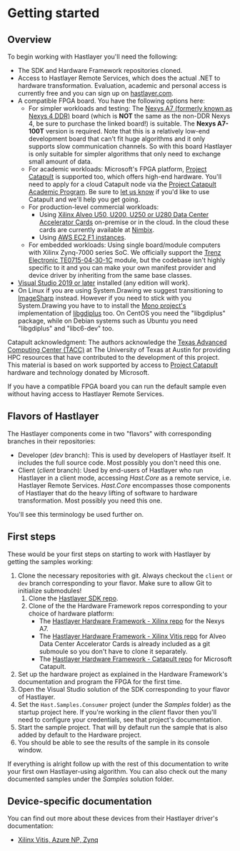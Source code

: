 # Getting started



## Overview

To begin working with Hastlayer you'll need the following:

- The SDK and Hardware Framework repositories cloned.
- Access to Hastlayer Remote Services, which does the actual .NET to hardware transformation. Evaluation, academic and personal access is currently free and you can sign up on [hastlayer.com](https://hastlayer.com).
- A compatible FPGA board. You have the following options here:
  - For simpler workloads and testing: The [Nexys A7 (formerly known as Nexys 4 DDR)](https://store.digilentinc.com/nexys-a7-fpga-trainer-board-recommended-for-ece-curriculum/) board (which is **NOT** the same as the non-DDR Nexys 4, be sure to purchase the linked board!) is suitable. The **Nexys A7-100T** version is required. Note that this is a relatively low-end development board that can't fit huge algorithms and it only supports slow communication channels. So with this board Hastlayer is only suitable for simpler algorithms that only need to exchange small amount of data.
  - For academic workloads: Microsoft's FPGA platform, [Project Catapult](https://www.microsoft.com/en-us/research/project/project-catapult/) is supported too, which offers high-end hardware. You'll need to apply for a cloud Catapult node via the [Project Catapult Academic Program](https://www.microsoft.com/en-us/research/academic-program/project-catapult-academic-program/). Be sure to [let us know](https://hastlayer.com/contact) if you'd like to use Catapult and we'll help you get going.
  - For production-level commercial workloads:
    - Using [Xilinx Alveo U50, U200, U250 or U280 Data Center Accelerator Cards](https://www.xilinx.com/products/boards-and-kits/alveo.html) on-premise or in the cloud. In the cloud these cards are currently available at [Nimbix](https://www.nimbix.net/).
    - Using [AWS EC2 F1 instances](https://aws.amazon.com/ec2/instance-types/f1/).
  - For embedded workloads: Using single board/module computers with Xilinx Zynq-7000 series SoC. We officially support the [Trenz Electronic TE0715-04-30-1C](https://shop.trenz-electronic.de/en/TE0715-04-30-1C-SoC-Module-with-Xilinx-Zynq-XC7Z030-1SBG485C-1-GByte-DDR3L-SDRAM-4-x-5-cm) module, but the codebase isn't highly specific to it and you can make your own manifest provider and device driver by inheriting from the same base classes.
- [Visual Studio 2019 or later](https://www.visualstudio.com/downloads/) installed (any edition will work).
- On Linux if you are using System.Drawing we suggest transitioning to [ImageSharp](https://github.com/SixLabors/ImageSharp) instead. However if you need to stick with you System.Drawing you have to to install the [Mono project's](https://www.mono-project.com/) implementation of [libgdiplus](https://github.com/mono/libgdiplus) too. On CentOS you need the "libgdiplus" package, while on Debian systems such as Ubuntu you need "libgdiplus" and "libc6-dev" too.

Catapult acknowledgment: The authors acknowledge the [Texas Advanced Computing Center (TACC)](http://www.tacc.utexas.edu) at The University of Texas at Austin for providing HPC resources that have contributed to the development of this project. This material is based on work supported by access to [Project Catapult](https://www.microsoft.com/en-us/research/project/project-catapult/) hardware and technology donated by Microsoft.

If you have a compatible FPGA board you can run the default sample even without having access to Hastlayer Remote Services.


## Flavors of Hastlayer

The Hastlayer components come in two "flavors" with corresponding branches in their repositories:

- Developer (*dev* branch): This is used by developers of Hastlayer itself. It includes the full source code. Most possibly you don't need this one.
- Client (*client* branch): Used by end-users of Hastlayer who run Hastlayer in a client mode, accessing *Hast.Core* as a remote service, i.e. Hastlayer Remote Services. *Hast.Core* encompasses those components of Hastlayer that do the heavy lifting of software to hardware transformation. Most possibly you need this one.

You'll see this terminology be used further on.


## First steps

These would be your first steps on starting to work with Hastlayer by getting the samples working:

1. Clone the necessary repositories with git. Always checkout the `client` or `dev` branch corresponding to your flavor. Make sure to allow Git to initialize submodules!
   1. Clone the [Hastlayer SDK repo](https://github.com/Lombiq/Hastlayer-SDK).
   2. Clone of the the Hardware Framework repos corresponding to your choice of hardware platform:
      - The [Hastlayer Hardware Framework - Xilinx repo](https://github.com/Lombiq/Hastlayer-Hardware-Framework---Xilinx) for the Nexys A7.
      - The [Hastlayer Hardware Framework - Xilinx Vitis repo](https://github.com/Lombiq/Hastlayer-Hardware-Framework---Vitis) for Alveo Data Center Accelerator Cards is already included as a git submoule so you don't have to clone it separately.
      - The [Hastlayer Hardware Framework - Catapult repo](https://github.com/Lombiq/Hastlayer-Hardware-Framework---Catapult) for Microsoft Catapult.
2. Set up the hardware project as explained in the Hardware Framework's documentation and program the FPGA for the first time.
3. Open the Visual Studio solution of the SDK corresponding to your flavor of Hastlayer.
4. Set the `Hast.Samples.Consumer` project (under the *Samples* folder) as the startup project here. If you're working in the *client* flavor then you'll need to configure your credentials, see that project's documentation.
5. Start the sample project. That will by default run the sample that is also added by default to the Hardware project.
6. You should be able to see the results of the sample in its console window.

If everything is alright follow up with the rest of this documentation to write your first own Hastlayer-using algorithm. You can also check out the many documented samples under the *Samples* solution folder.


## Device-specific documentation

You can find out more about these devices from their Hastlayer driver's documentation:
- [Xilinx Vitis, Azure NP, Zynq](../Hast.Abstractions/Hast.Vitis.Abstractions/Readme.md)
